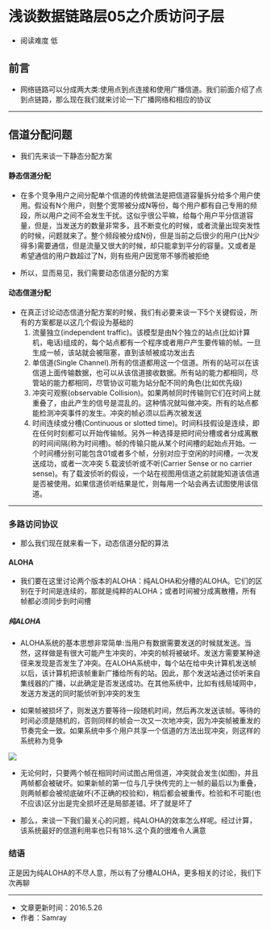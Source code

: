 # 浅谈数据链路层05之介质访问子层
* 阅读难度 低

## 前言
* 网络链路可以分成两大类:使用点到点连接和使用广播信道。我们前面介绍了点到点链路，那么现在我们就来讨论一下广播网络和相应的协议

***

## 信道分配问题
* 我们先来谈一下静态分配方案

#### 静态信道分配
* 在多个竞争用户之间分配单个信道的传统做法是把信道容量拆分给多个用户使用。假设有N个用户，则整个宽带被分成N等份，每个用户都有自己专用的频段，所以用户之间不会发生干扰。这似乎很公平嘛，给每个用户平分信道容量，但是，当发送方的数量非常多，且不断变化的时候，或者流量出现突发性的时候，问题就来了。整个频段被分成N份，但是当前之后很少的用户(比N少得多)需要通信，但是流量又很大的时候，却只能拿到平分的容量。又或者是希望通信的用户数超过了N，则有些用户因宽带不够而被拒绝

* 所以，显而易见，我们需要动态信道分配的方案

#### 动态信道分配
* 在真正讨论动态信道分配方案的时候，我们有必要来谈一下5个关键假设，所有的方案都是以这几个假设为基础的
	1. 流量独立(independent traffic)。该模型是由N个独立的站点(比如计算机，电话)组成的，每个站点都有一个程序或者用户产生要传输的帧。一旦生成一帧，该站就会被阻塞，直到该帧被成功发出去
	2. 单信道(Single Channel).所有的信道都用这一个信道。所有的站可以在该信道上面传输数据，也可以从该信道接收数据。所有站的能力都相同，尽管站的能力都相同，尽管协议可能为站分配不同的角色(比如优先级)
	3. 冲突可观察(observable Collision)。如果两帧同时传输则它们在时间上就重叠了，由此产生的信号是混乱的。这种情况就叫做冲突。所有的站点都能检测冲突事件的发生。冲突的帧必须以后再次被发送
	4. 时间连续或分槽(Continuous or slotted time)。时间科技假设是连续，即在任何时刻都可以开始传输帧。另外一种选择是把时间分槽或者分成离散的时间间隔(称为时间槽)。帧的传输只能从某个时间槽的起始点开始。一个时间槽分别可能包含01或者多个帧，分别对应于空闲的时间槽，一次发送成功，或者一次冲突
	5.载波侦听或不听(Carrier Sense or no carrier sense)。有了载波侦听的假设，一个站在视图用信道之前就能知道该信道是否被使用。如果信道侦听结果是忙，则每用一个站会再去试图使用该信道。

***
### 多路访问协议
* 那么我们现在就来看一下，动态信道分配的算法

#### ALOHA
* 我们要在这里讨论两个版本的ALOHA：纯ALOHA和分槽的ALOHA。它们的区别在于时间是连续的，那就是纯粹的ALOHA；或者时间被分成离散槽，所有帧都必须同步到时间槽

##### 纯ALOHA
* ALOHA系统的基本思想非常简单:当用户有数据需要发送的时候就发送。当然，这样做是有很大可能产生冲突的，冲突的帧将被破坏。发送方需要某种途径来发现是否发生了冲突。在ALOHA系统中，每个站在给中央计算机发送帧以后，该计算机把该帧重新广播给所有的站。因此，那个发送站通过侦听来自集线器的广播，以此确定是否发送成功。在其他系统中，比如有线局域网中，发送方发送的同时能侦听到冲突的发生

* 如果帧被损坏了，则发送方要等待一段随机时间，然后再次发送该帧。等待的时间必须是随机的，否则同样的帧会一次又一次地冲突，因为冲突帧被重发的节奏完全一致。如果系统中多个用户共享一个信道的方法出现冲突，则这样的系统称为竞争

![](https://github.com/SeaHub/BlogOfComputerNetwork/blob/master/res/aloha.png)

* 无论何时，只要两个帧在相同时间试图占用信道，冲突就会发生(如图)，并且两帧都会被破坏。如果新帧的第一位与几乎快传完的上一帧的最后以为重叠，则两帧都会被彻底破坏(不正确的校验和)，稍后都会被重传。检验和不可能(也不应该)区分出是完全损坏还是局部差错。坏了就是坏了

* 那么，来谈一下我们最关心的问题，纯ALOHA的效率怎么样呢。经过计算，该系统最好的信道利用率也只有18%.这个真的很难令人满意

### 结语
正是因为纯ALOHA的不尽人意，所以有了分槽ALOHA，更多相关的讨论，我们下次再聊

---
* 文章更新时间：2016.5.26
* 作者：Samray
